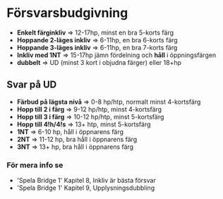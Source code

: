 # Försvarsbudgivning

- **Enkelt färginkliv** ⇒ 12-17hp, minst en bra 5-korts färg
- **Hoppande 2-läges inkliv** ⇒ 6-11hp, en bra 6-korts färg
- **Hoppande 3-läges inkliv** ⇒ 6-11hp, en bra 7-korts färg
- **Inkliv med 1NT** ⇒ 15-17hp jämn fördelning och **håll** i öppningsfärgen
- **dubbelt** ⇒ UD (minst 3 kort i objudna färger) eller 18+hp

## Svar på UD

- **Färbud på lägsta nivå** ⇒ 0-8 hp/htp, normalt minst 4-kortsfärg
- **Hopp till 2 i färg** ⇒ 9-12 hp/htp, minst 4-kortsfärg
- **Hopp till 3 i färg** ⇒ 10-12 hp/htp, minst 5-kortsfärg
- **Hopp till 4!h/4!s** ⇒ 13+ htp, minst 5-kortsfärg
- **1NT** ⇒ 6-10 hp, håll i öppnarens färg
- **2NT** ⇒ 11-12 hp, bra håll i öppnarens färg
- **3NT** ⇒ 13+ hp, bra håll i öppnarens färg

### För mera info se

- 'Spela Bridge 1' Kapitel 8, Inkliv är bästa försvar
- 'Spela Bridge 1' Kapitel 9, Upplysningsdubbling
